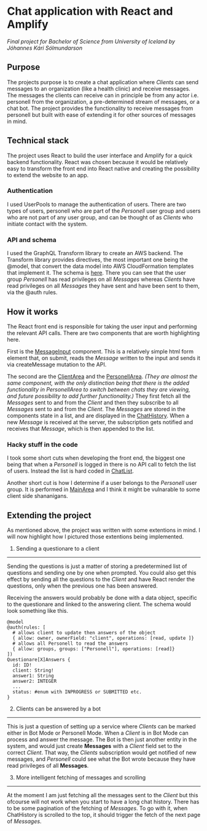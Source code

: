 # Chat application with React and Amplify
_Final project for Bachelor of Science from University of Iceland by Jóhannes Kári Sólmundarson_

## Purpose
The projects purpose is to create a chat application where _Clients_ can send messages to an organization (like a health clinic) and receive messages. The messages the clients can receive can in principle be from any actor i.e. personell from the organization, a pre-determined stream of messages, or a chat bot. The project provides the functionality to receive messages from personell but built with ease of extending it for other sources of messages in mind. 

## Technical stack
The project uses React to build the user interface and Amplify for a quick backend functionality. React was chosen because it would be relatively easy to transform the front end into React native and creating the possibility to extend the website to an app.

### Authentication
I used UserPools to manage the authentication of users. There are two types of users, personell who are part of the _Personell_ user group and users who are not part of any user group, and can be thought of as _Clients_ who initiate contact with the system. 

### API and schema
I used the GraphQL Transform library to create an AWS backend. The Transform library provides directives, the most important one being the @model, that convert the data model into AWS CloudFormation templates that implement it. The schema is [here](./amplify/backend/api/nordversechatapp/schema.graphql). There you can see that the user group _Personell_ has read privileges on all _Messages_ whereas _Clients_ have read privileges on all _Messages_ they have sent and have been sent to them, via the @auth rules.

## How it works
The React front end is responsible for taking the user input and performing the relevant API calls. There are two components that are worth highlighting here. 

First is the [MessageInput](./src/components/MessageInput/MessageInput.js) component. This is a relatively simple html form element that, on submit, reads the _Message_ written to the input and sends it via createMessage mutation to the API. 

The second are the [ClientArea](./src/components/ClientArea/ClientArea.js) and the [PersonellArea](./src/components/PersonellArea/PersonellArea.js). _(They are almost the same component, with the only distinction being that there is the added functionality in PersonellArea to switch between chats they are viewing, and future possibility to add further functionality.)_  They first fetch all the _Messages_ sent to and from the _Client_ and then they subscribe to all _Messages_ sent to and from the _Client_. The _Messages_ are stored in the components state in a list, and are displayed in the [ChatHistory](./src/components/ChatHistory/ChatHistory.js). When a new _Message_ is received at the server, the subscription gets notified and receives that _Message_, which is then appended to the list.

### Hacky stuff in the code
I took some short cuts when developing the front end, the biggest one being that when a _Personell_ is logged in there is no API call to fetch the list of users. Instead the list is hard coded in [ChatList](./src/components/ChatList/ChatList.js#L10). 

Another short cut is how I determine if a user belongs to the _Personell_ user group. It is performed in [MainArea](./src/components/MainArea/MainArea.js#L27) and I think it might be vulnarable to some client side shananigans. 

## Extending the project
As mentioned above, the project was written with some extentions in mind. I will now highlight how I pictured those extentions being implemented. 

1. Sending a questionare to a client
---
Sending the questions is just a matter of storing a predetermined list of questions and sending one by one when prompted. You could also get this effect by sending all the questions to the _Client_ and have React render the questions, only when the previous one has been answered. 

Receiving the answers would probably be done with a data object, specific to the questionare and linked to the answering client. The schema would look something like this. 

```
@model
@auth(rules: [
  # allows client to update then answers of the object
  { allow: owner, ownerField: "client", operations: [read, update ]} 
  # allows all Personell to read the answers
  { allow: groups, groups: ["Personell"], operations: [read]} 
])
Questionare[X]Answers {
  id: ID!
  client: String!
  answer1: String
  answer2: INTEGER
  ...
  status: #enum with INPROGRESS or SUBMITTED etc.
}
```

2. Clients can be answered by a bot
---
This is just a question of setting up a service where _Clients_ can be marked either in Bot Mode or Personell Mode. When a _Client_ is in Bot Mode can process and answer the message. The Bot is then just another entity in the system, and would just create __Messages__ with a _Client_ field set to the correct _Client_. That way, the _Clients_ subscription would get notified of new messages, and _Personell_ could see what the Bot wrote because they have read privileges of all __Messages__.

3. More intelligent fetching of messages and scrolling
---
At the moment I am just fetching all the messages sent to the _Client_ but this ofcourse will not work when you start to have a long chat history. There has to be some pagination of the fetching of _Messages_. To go with it, when ChatHistory is scrolled to the top, it should trigger the fetch of the next page of _Messages_. 